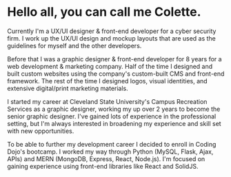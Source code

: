# Hello all, you can call me Colette.

Currently I'm a UX/UI designer & front-end developer for a cyber security firm. I work up the UX/UI design and mockup layouts that are used as the guidelines for myself and the other developers. 

Before that I was a graphic designer & front-end developer for 8 years for a web development & marketing company. Half of the time I designed and built custom websites using the company's custom-built CMS and front-end framework. The rest of the time I designed logos, visual identities, and extensive digital/print marketing materials.

I started my career at Cleveland State University's Campus Recreation Services as a graphic designer, working my up over 2 years to become the senior graphic designer. I've gained lots of experience in the professional setting, but I'm always interested in broadening my experience and skill set with new opportunities.

To be able to further my development career I decided to enroll in Coding Dojo's bootcamp. I worked my way through Python (MySQL, Flask, Ajax, APIs) and MERN (MongoDB, Express, React, Node.js). I'm focused on gaining experience using front-end libraries like React and SolidJS.

<!--
**c-uliano/c-uliano** is a ✨ _special_ ✨ repository because its `README.md` (this file) appears on your GitHub profile.

Here are some ideas to get you started:

- 🔭 I’m currently working on ...
- 🌱 I’m currently learning ...
- 👯 I’m looking to collaborate on ...
- 🤔 I’m looking for help with ...
- 💬 Ask me about ...
- 📫 How to reach me: ...
- 😄 Pronouns: ...
- ⚡ Fun fact: ...
-->
